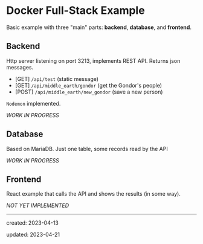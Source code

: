 # Docker Full-Stack Example

Basic example with three "main" parts: **backend**, **database**, and **frontend**. 
## Backend
Http server listening on port 3213, implements REST API. Returns json messages.

- [GET] `/api/test` (static message)
- [GET] `/api/middle_earth/gondor` (get the Gondor's people)
- [POST] `/api/middle_earth/new_gondor` (save a new person)

`Nodemon` implemented.

_WORK IN PROGRESS_

## Database

Based on MariaDB. Just one table, some records read by the API  


_WORK IN PROGRESS_
## Frontend
React example that calls the API and shows the results (in some way). 

_NOT YET IMPLEMENTED_

---
created: 2023-04-13

updated: 2023-04-21